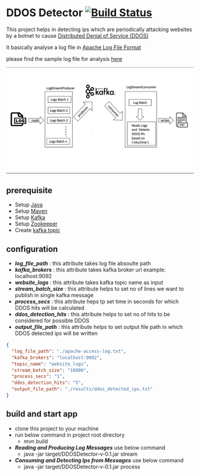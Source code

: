 # DDOS Detector    [![Build Status](https://travis-ci.org/chandra-prakash-reddy/DDOSDetector.svg?branch=main)](https://travis-ci.org/chandra-prakash-reddy/DDOSDetector)
This project helps in detecting ips  which are periodically attacking websites by a botnet to cause [Distributed Denial of Service (DDOS)](https://en.wikipedia.org/wiki/Denial-of-service_attack#Distributed_attack) 

It basically analyse a log file in [Apache Log File Format](https://httpd.apache.org/docs/2.2/logs.html)

please find the sample log file for analysis [here](https://drive.google.com/file/d/0B8FpJBr7jL6MLS11aUstdTF3MkE/view)

![Alt text](/program_flow.png?raw=true "Project OverView")

## prerequisite ##
* Setup [Java](https://docs.oracle.com/cd/E19182-01/820-7851/inst_cli_jdk_javahome_t/) 
* Setup [Maven](https://maven.apache.org/install.html)
* Setup [Kafka](https://kafka.apache.org/quickstart)
* Setup [Zookeeper](https://zookeeper.apache.org/doc/r3.1.2/zookeeperStarted.html)
* Create [kafka topic](https://docs.cloudera.com/HDPDocuments/HDP3/HDP-3.1.5/kafka-working-with-topics/content/creating_a_kafka_topic.html) 

## configuration ##
* ***log_file_path***       : this attribute takes log file absoulte path 
* ***kafka_brokers***       : this attribute takes kafka broker url example: localhost:9092
* ***website_logs***        : this attribute takes kafka topic name as input
* ***stream_batch_size***   : this attribute helps to set no of lines we want to publish in single kafka message
* ***process_secs***        : this attribute heps tp set time in seconds for which DDOS hits will be calculated
* ***ddos_detection_hits*** : this attribute helps to set no of hits to be considered for possible DDOS
* ***output_file_path***    : this attribute helps to set output file path in which DDOS detected ips will be written
```json
{
  "log_file_path": "./apache-access-log.txt",
  "kafka_brokers": "localhost:9092",
  "topic_name": "website_logs",
  "stream_batch_size": "10000",
  "process_secs": "1",
  "ddos_detection_hits": "5",
  "output_file_path": "./results/ddos_detected_ips.txt"
}
```
## build and start app ##
* clone this project to your machine
* run below command in project root directory
  * mvn build
* ***Reading and Producing Log Messages*** use below command
  * java -jar target/DDOSDetector-v-0.1.jar stream
* ***Consuming and Detecting Ips from Messages*** use below command
  * java -jar target/DDOSDetector-v-0.1.jar process 



